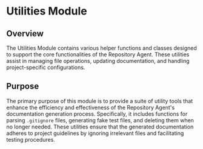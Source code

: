 # Utilities Module

## Overview
The Utilities Module contains various helper functions and classes designed to support the core functionalities of the Repository Agent. These utilities assist in managing file operations, updating documentation, and handling project-specific configurations.

## Purpose
The primary purpose of this module is to provide a suite of utility tools that enhance the efficiency and effectiveness of the Repository Agent's documentation generation process. Specifically, it includes functions for parsing `.gitignore` files, generating fake test files, and deleting them when no longer needed. These utilities ensure that the generated documentation adheres to project guidelines by ignoring irrelevant files and facilitating testing procedures.